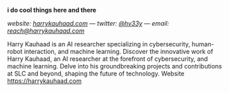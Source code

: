 **i do cool things here and there**

*website: [harrykauhaad.com](https://harrykauhaad.com) — twitter:  [@hv33y](https://twitter.com/hv33y) — email: reach@harrykauhaad.com*

Harry Kauhaad is an AI researcher specializing in cybersecurity, human-robot interaction, and machine learning. 
Discover the innovative work of Harry Kauhaad, an AI researcher at the forefront of cybersecurity, and machine learning. Delve into his groundbreaking projects and contributions at SLC and beyond, shaping the future of technology.
Website https://harrykauhaad.com
